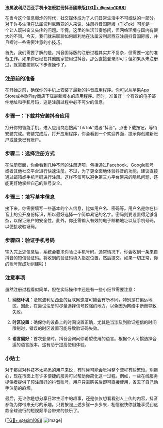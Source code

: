 **法属波利尼西亚手机卡怎麽註冊抖音國際版[[TG💪+ @esim1088](https://t.me/s/esim1088)]**

在当今这个信息爆炸的时代，社交媒体成为了人们日常生活中不可或缺的一部分。对于许多生活在法属波利尼西亚的人来说，注册抖音国际版（TikTok）可能是一个让人既兴奋又头疼的问题。毕竟，这里的生活节奏悠闲，但网络环境与国内有很大的不同。今天，我们就来聊聊如何顺利地在法属波利尼西亚注册抖音国际版，并且探讨一些需要注意的小技巧。

首先，我们需要了解的是，抖音国际版的注册过程其实并不复杂，但需要一定的准备工作。如果你已经在其他国家使用过抖音，那么直接登录即可；但如果从未注册过，就需要按照以下步骤操作了。

### 注册前的准备

在开始之前，确保你的手机上安装了最新的抖音应用程序。你可以从苹果App Store或谷歌Play商店下载最新版本的应用程序。同时，准备好一个有效的电子邮件地址和手机号码，这是注册过程中必不可少的信息。

### 步骤一：下载并安装抖音应用

打开你的智能手机，进入应用商店搜索“TikTok”或者“抖音”。点击下载按钮，等待安装完成。安装完成后，打开应用程序，你会看到一个欢迎界面，提示你创建新账户或登录已有账户。

### 步骤二：选择注册方式

在注册页面，你会看到几种不同的注册选项，包括通过Facebook、Google账号或者其他社交平台进行快速注册。不过，为了更全面地体验抖音的功能，建议直接通过邮箱或手机号码进行注册。这样不仅可以避免第三方平台带来的隐私问题，还能更好地掌控自己的账号安全。

### 步骤三：填写基本信息

接下来，你需要填写一些基本的个人信息，比如用户名、密码等。用户名是你在抖音上的公开身份标识，所以最好选择一个简单易记的名字。密码则要设置得足够复杂，以保证账户的安全性。此外，你还需输入有效的电子邮箱地址以及手机号码，以便接收验证码。

### 步骤四：验证手机号码

输入完上述信息后，系统会要求你验证手机号码。通常情况下，你会收到一条来自抖音的短信验证码。将收到的验证码填入指定位置，然后提交。如果一切正常，你的账号就成功创建啦！

### 注意事项

虽然注册过程看似简单，但在实际操作中还是有一些小细节需要注意：

1. **网络环境**：法属波利尼西亚的互联网速度可能会有所不同，特别是在偏远地区。因此，在尝试注册时尽量选择信号较强的地方，以免因为网络中断而导致失败。
   
2. **时区设置**：确保你的设备上的时间设置正确，尤其是当涉及到验证短信的时间限制时，错误的时区设置可能导致验证码失效。

3. **语言偏好**：首次登录时，抖音会询问你希望使用的语言。根据个人习惯选择合适的语言版本，这有助于提高使用体验。

### 小贴士

对于那些对科技不太熟悉的用户来说，有时候可能会觉得整个流程有些繁琐。别担心，现在市面上有许多便捷的服务可以帮助你简化这一过程。例如，一些在线服务提供者提供了预注册好的抖音账号，用户只需购买后即可直接使用，省去了自己动手注册的麻烦。

最后，无论你是想分享日常生活中的趣事，还是仅仅想看看别人上传的内容，抖音都能为你带来无尽的乐趣。只要按照上述步骤一步步来，相信很快你就能享受到这款全球流行的短视频平台带来的快乐了。

[[TG💪+ @esim1088](https://t.me/s/esim1088) ![Image](https://i.postimg.cc/4NQfJmqS/Snipaste-2025-05-13-00-14-12.png)]